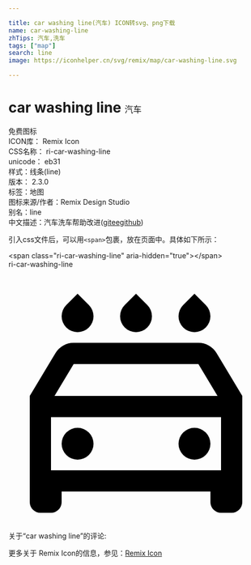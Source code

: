 ```yaml
---

title: car washing line(汽车) ICON转svg、png下载
name: car-washing-line
zhTips: 汽车,洗车
tags: ["map"]
search: line
image: https://iconhelper.cn/svg/remix/map/car-washing-line.svg

---
```


# car washing line  <small style="font-size: 60%;font-weight: 100">汽车</small>


<div class="detail-page">
<p>
<span><span class="badge-success badge">免费图标</span> </span>
<br/>
<span>
ICON库：
<span class="badge-secondary badge">Remix Icon</span> 
</span>
<br/>
<span>
CSS名称：
<span class="badge-secondary badge">ri-car-washing-line</span> 
</span>
<br/>
<span>
unicode：
<span class="badge-secondary badge">eb31</span> 
<copy-btn content='eb31' btn-title=""></copy-btn>
<copy-btn :content='String.fromCodePoint(parseInt("eb31", 16))' btn-title="复制U"></copy-btn>
</span><br/><span>样式：<span class="badge-light badge">线条(line)</span></span>
<br/>
<span>
版本：
<span class="badge-secondary badge">2.3.0</span> 
</span><br/><span>标签：<span class="badge-light badge"><router-link to="/tags/map.html">地图</router-link></span></span>
<br/>
<span>图标来源/作者：<span class="badge-light badge">Remix Design Studio</span></span> 
<br/>
<span>别名：<span class="badge-light badge">line</span></span><br/><span class="zh-detail">中文描述：<span class="badge-primary badge">汽车</span><span class="badge-primary badge">洗车</span><span class="help-link"><span>帮助改进</span>(<a href="https://gitee.com/liuwave/icon-helper/edit/master/json/remix/map/car-washing-line.json" target="_blank" rel="noopener noreferrer">gitee</a><a href="https://github.com/liuwave/icon-helper/edit/master/json/remix/map/car-washing-line.json" target="_blank" rel="noopener noreferrer">github</a></span>)</span><br/>
</p>
</div>
<div class="alert alert-dark">
  <i class="ri-car-washing-line ri-xs"></i>
  <i class="ri-car-washing-line ri-sm"></i>
  <i class="ri-car-washing-line ri-lg"></i>
  <i class="ri-car-washing-line ri-2x"></i>
  <i class="ri-car-washing-line ri-3x"></i>
  <i class="ri-car-washing-line ri-5x"></i>
  <i class="ri-car-washing-line ri-7x"></i>
</div>
<div>
  <p>引入css文件后，可以用<code>&lt;span&gt;</code>包裹，放在页面中。具体如下所示：    
  </p>
  <div class="alert alert-primary" style="font-size: 14px">
    &lt;span class="ri-car-washing-line" aria-hidden="true"&gt;&lt;/span&gt;
    <copy-btn content='<span class="ri-car-washing-line" aria-hidden="true"></span>'></copy-btn>
  </div>
  <div class="alert alert-secondary">
    <i class="ri-car-washing-line"
    style="font-size: 24px"
    aria-hidden="true"></i> ri-car-washing-line
    <copy-btn content="ri-car-washing-line" btn-title="复制图标名称"></copy-btn>
  </div>
</div>
<div id="svg" class="svg-wrap">
<svg xmlns="http://www.w3.org/2000/svg" viewBox="0 0 24 24">
    <g>
        <path fill="none" d="M0 0h24v24H0z"/>
        <path d="M19 21H5v1a1 1 0 0 1-1 1H3a1 1 0 0 1-1-1V12l2.417-4.029A2 2 0 0 1 6.132 7h11.736a2 2 0 0 1 1.715.971L22 12v10a1 1 0 0 1-1 1h-1a1 1 0 0 1-1-1v-1zm1-7H4v5h16v-5zM4.332 12h15.336l-1.8-3H6.132l-1.8 3zM5.44 3.44L6.5 2.378l1.06 1.06a1.5 1.5 0 1 1-2.121 0zm5.5 0L12 2.378l1.06 1.06a1.5 1.5 0 1 1-2.121 0zm5.5 0L17.5 2.378l1.06 1.06a1.5 1.5 0 1 1-2.121 0zM6.5 18a1.5 1.5 0 1 1 0-3 1.5 1.5 0 0 1 0 3zm11 0a1.5 1.5 0 1 1 0-3 1.5 1.5 0 0 1 0 3z"/>
    </g>
</svg>

</div>
<detail full-name='ri-car-washing-line'></detail>  
<div>
<p>关于“car washing line”的评论:</p>
</div>
<Vssue title="关于“car washing line”的评论" ></Vssue>    
<div><p>更多关于  Remix Icon的信息，参见：<a target="_blank" href="https://iconhelper.cn/remix.html">Remix Icon</a>
</p></div>
